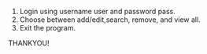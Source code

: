 1. Login using username user and password pass.
2. Choose between add/edit,search, remove, and view all.
3. Exit the program.

THANKYOU!
